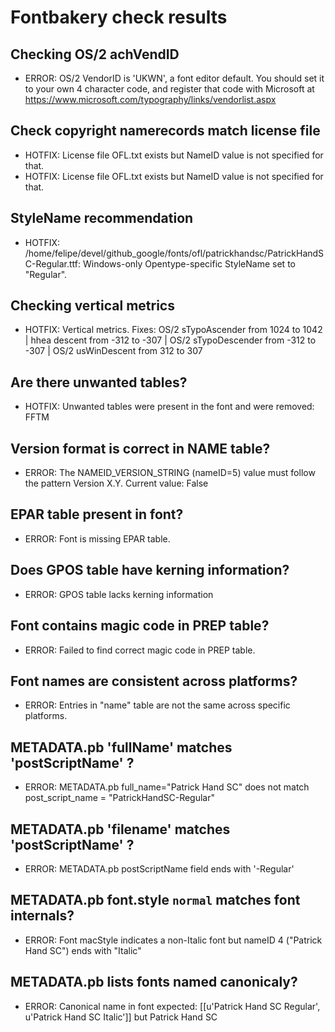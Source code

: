 # Fontbakery check results
## Checking OS/2 achVendID
* ERROR: OS/2 VendorID is 'UKWN', a font editor default. You should set it to your own 4 character code, and register that code with Microsoft at https://www.microsoft.com/typography/links/vendorlist.aspx

## Check copyright namerecords match license file
* HOTFIX: License file OFL.txt exists but NameID value is not specified for that.
* HOTFIX: License file OFL.txt exists but NameID value is not specified for that.

## StyleName recommendation
* HOTFIX: /home/felipe/devel/github_google/fonts/ofl/patrickhandsc/PatrickHandSC-Regular.ttf: Windows-only Opentype-specific StyleName set to "Regular".

## Checking vertical metrics
* HOTFIX: Vertical metrics. Fixes: OS/2 sTypoAscender from 1024 to 1042 | hhea descent from -312 to -307 | OS/2 sTypoDescender from -312 to -307 | OS/2 usWinDescent from 312 to 307

## Are there unwanted tables?
* HOTFIX: Unwanted tables were present in the font and were removed: FFTM

## Version format is correct in NAME table?
* ERROR: The NAMEID_VERSION_STRING (nameID=5) value must follow the pattern Version X.Y. Current value: False

## EPAR table present in font?
* ERROR: Font is missing EPAR table.

## Does GPOS table have kerning information?
* ERROR: GPOS table lacks kerning information

## Font contains magic code in PREP table?
* ERROR: Failed to find correct magic code in PREP table.

## Font names are consistent across platforms?
* ERROR: Entries in "name" table are not the same across specific platforms.

## METADATA.pb 'fullName' matches 'postScriptName' ?
* ERROR: METADATA.pb full_name="Patrick Hand SC" does not match post_script_name = "PatrickHandSC-Regular"

## METADATA.pb 'filename' matches 'postScriptName' ?
* ERROR: METADATA.pb postScriptName field ends with '-Regular'

## METADATA.pb font.style `normal` matches font internals?
* ERROR: Font macStyle indicates a non-Italic font but nameID 4 ("Patrick Hand SC") ends with "Italic"

## METADATA.pb lists fonts named canonicaly?
* ERROR: Canonical name in font expected: [[u'Patrick Hand SC Regular', u'Patrick Hand SC Italic']] but Patrick Hand SC

